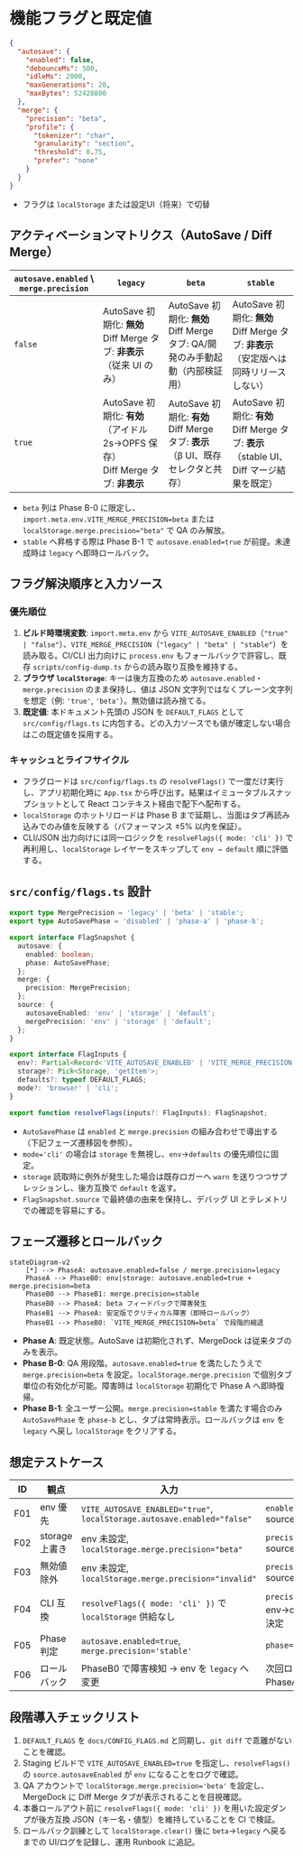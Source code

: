 
# 機能フラグと既定値

```json
{
  "autosave": {
    "enabled": false,
    "debounceMs": 500,
    "idleMs": 2000,
    "maxGenerations": 20,
    "maxBytes": 52428800
  },
  "merge": {
    "precision": "beta",
    "profile": {
      "tokenizer": "char",
      "granularity": "section",
      "threshold": 0.75,
      "prefer": "none"
    }
  }
}
```
- フラグは `localStorage` または設定UI（将来）で切替

## アクティベーションマトリクス（AutoSave / Diff Merge）

| `autosave.enabled` \ `merge.precision` | `legacy` | `beta` | `stable` |
| --- | --- | --- | --- |
| `false` | AutoSave 初期化: **無効**<br/>Diff Merge タブ: **非表示**（従来 UI のみ） | AutoSave 初期化: **無効**<br/>Diff Merge タブ: QA/開発のみ手動起動（内部検証用） | AutoSave 初期化: **無効**<br/>Diff Merge タブ: **非表示**（安定版へは同時リリースしない） |
| `true` | AutoSave 初期化: **有効**（アイドル 2s→OPFS 保存）<br/>Diff Merge タブ: **非表示** | AutoSave 初期化: **有効**<br/>Diff Merge タブ: **表示**（β UI、既存セレクタと共存） | AutoSave 初期化: **有効**<br/>Diff Merge タブ: **表示**（stable UI、Diff マージ結果を既定） |

- `beta` 列は Phase B-0 に限定し、`import.meta.env.VITE_MERGE_PRECISION=beta` または `localStorage.merge.precision="beta"` で QA のみ解放。
- `stable` へ昇格する際は Phase B-1 で `autosave.enabled=true` が前提。未達成時は `legacy` へ即時ロールバック。

## フラグ解決順序と入力ソース

### 優先順位

1. **ビルド時環境変数**: `import.meta.env` から `VITE_AUTOSAVE_ENABLED`（`"true" | "false"`）、`VITE_MERGE_PRECISION`（`"legacy" | "beta" | "stable"`）を読み取る。CI/CLI 出力向けに `process.env` もフォールバックで許容し、既存 `scripts/config-dump.ts` からの読み取り互換を維持する。
2. **ブラウザ `localStorage`**: キーは後方互換のため `autosave.enabled`・`merge.precision` のまま保持し、値は JSON 文字列ではなくプレーン文字列を想定（例: `'true'`, `'beta'`）。無効値は読み捨てる。
3. **既定値**: 本ドキュメント先頭の JSON を `DEFAULT_FLAGS` として `src/config/flags.ts` に内包する。どの入力ソースでも値が確定しない場合はこの既定値を採用する。

### キャッシュとライフサイクル

- フラグロードは `src/config/flags.ts` の `resolveFlags()` で一度だけ実行し、アプリ初期化時に `App.tsx` から呼び出す。結果はイミュータブルスナップショットとして React コンテキスト経由で配下へ配布する。
- `localStorage` のホットリロードは Phase B まで延期し、当面はタブ再読み込みでのみ値を反映する（パフォーマンス ±5% 以内を保証）。
- CLI/JSON 出力向けには同一ロジックを `resolveFlags({ mode: 'cli' })` で再利用し、`localStorage` レイヤーをスキップして `env → default` 順に評価する。

## `src/config/flags.ts` 設計

```ts
export type MergePrecision = 'legacy' | 'beta' | 'stable';
export type AutoSavePhase = 'disabled' | 'phase-a' | 'phase-b';

export interface FlagSnapshot {
  autosave: {
    enabled: boolean;
    phase: AutoSavePhase;
  };
  merge: {
    precision: MergePrecision;
  };
  source: {
    autosaveEnabled: 'env' | 'storage' | 'default';
    mergePrecision: 'env' | 'storage' | 'default';
  };
}

export interface FlagInputs {
  env?: Partial<Record<'VITE_AUTOSAVE_ENABLED' | 'VITE_MERGE_PRECISION', string | undefined>>;
  storage?: Pick<Storage, 'getItem'>;
  defaults?: typeof DEFAULT_FLAGS;
  mode?: 'browser' | 'cli';
}

export function resolveFlags(inputs?: FlagInputs): FlagSnapshot;
```

- `AutoSavePhase` は `enabled` と `merge.precision` の組み合わせで導出する（下記フェーズ遷移図を参照）。
- `mode='cli'` の場合は `storage` を無視し、`env`→`defaults` の優先順位に固定。
- `storage` 読取時に例外が発生した場合は既存ロガーへ `warn` を送りつつサプレッションし、後方互換で `default` を返す。
- `FlagSnapshot.source` で最終値の由来を保持し、デバッグ UI とテレメトリでの確認を容易にする。

## フェーズ遷移とロールバック

```mermaid
stateDiagram-v2
    [*] --> PhaseA: autosave.enabled=false / merge.precision=legacy
    PhaseA --> PhaseB0: env|storage: autosave.enabled=true + merge.precision=beta
    PhaseB0 --> PhaseB1: merge.precision=stable
    PhaseB0 --> PhaseA: beta フィードバックで障害発生
    PhaseB1 --> PhaseA: 安定版でクリティカル障害（即時ロールバック）
    PhaseB1 --> PhaseB0: `VITE_MERGE_PRECISION=beta` で段階的縮退
```

- **Phase A**: 既定状態。AutoSave は初期化されず、MergeDock は従来タブのみを表示。
- **Phase B-0**: QA 用段階。`autosave.enabled=true` を満たしたうえで `merge.precision=beta` を設定。`localStorage.merge.precision` で個別タブ単位の有効化が可能。障害時は `localStorage` 初期化で Phase A へ即時復帰。
- **Phase B-1**: 全ユーザー公開。`merge.precision=stable` を満たす場合のみ `AutoSavePhase` を `phase-b` とし、タブは常時表示。ロールバックは `env` を `legacy` へ戻し `localStorage` をクリアする。

## 想定テストケース

| ID | 観点 | 入力 | 期待値 |
| --- | --- | --- | --- |
| F01 | env 優先 | `VITE_AUTOSAVE_ENABLED="true"`, `localStorage.autosave.enabled="false"` | `enabled=true`, source=`env` |
| F02 | storage 上書き | env 未設定, `localStorage.merge.precision="beta"` | `precision='beta'`, source=`storage` |
| F03 | 無効値除外 | env 未設定, `localStorage.merge.precision="invalid"` | `precision='legacy'`, source=`default` |
| F04 | CLI 互換 | `resolveFlags({ mode: 'cli' })` で `localStorage` 供給なし | `precision` は env→default のみで決定 |
| F05 | Phase 判定 | `autosave.enabled=true`, `merge.precision='stable'` | `phase='phase-b'` |
| F06 | ロールバック | PhaseB0 で障害検知 → env を `legacy` へ変更 | 次回ロードで PhaseA に戻る |

## 段階導入チェックリスト

1. `DEFAULT_FLAGS` を `docs/CONFIG_FLAGS.md` と同期し、`git diff` で乖離がないことを確認。
2. Staging ビルドで `VITE_AUTOSAVE_ENABLED=true` を指定し、`resolveFlags()` の `source.autosaveEnabled` が `env` になることをログで確認。
3. QA アカウントで `localStorage.merge.precision='beta'` を設定し、MergeDock に Diff Merge タブが表示されることを目視確認。
4. 本番ロールアウト前に `resolveFlags({ mode: 'cli' })` を用いた設定ダンプが後方互換 JSON（キー名・値型）を維持していることを CI で検証。
5. ロールバック訓練として `localStorage.clear()` 後に `beta`→`legacy` へ戻るまでの UI/ログを記録し、運用 Runbook に追記。
